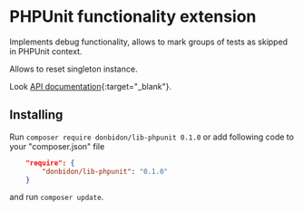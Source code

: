 # PHPUnit functionality extension
Implements debug functionality, allows to mark groups of tests as skipped  in PHPUnit context.

Allows to reset singleton instance.

Look [API documentation](https://donbidon.github.io/docs/packages/lib-phpunit/){:target="_blank"}.

## Installing
Run `composer require donbidon/lib-phpunit 0.1.0` or add following code to your "composer.json" file
```json
    "require": {
        "donbidon/lib-phpunit": "0.1.0"
    }
```
and run `composer update`.
